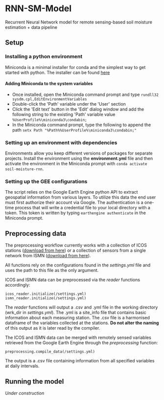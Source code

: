 # RNN-SM-Model
Recurrent Neural Network model for remote sensing-based soil moisture estimation + data pipeline

## Setup

### Installing a python environment
Miniconda is a minimal installer for conda and the simplest way to get started with python. The installer can be found [here](https://docs.conda.io/en/latest/miniconda.html)

#### Adding Miniconda to the system variables
  * Once installed, open the Miniconda command prompt and type `rundll32 sysdm.cpl,EditEnvironmentVariables`
  * Double-click the 'Path' variable under the 'User' section
  * Click the 'Edit text' button in the 'Edit' dialog window and add the following string to the existing 'Path' variable value `%UserProfile%\miniconda3\condabin;`
  * In the Miniconda command prompt, type the following to append the path `setx Path "%Path%%UserProfile%\miniconda3\condabin;"`

### Setting up an environment with dependencies
Environments allow you keep different versions of packages for separate projects. Install the environment using the **environment.yml** file and then activate the environment in the Miniconda prompt with `conda activate soil-moisture-rnn`.

### Setting up the GEE configurations
The script relies on the Google Earth Engine python API to extract geospatial information from various layers. To utilize this data the end user must first authorize their account via Google. The authentication is a one-time process that will write a credential file to your local directory with a token. This token is written by typing `earthengine authenticate` in the Miniconda prompt.



## Preprocessing data

The preprocessing workflow currently works with a collection of ICOS stations ([download from here](https://www.icos-cp.eu/data-services/about-data-portal)) or a collection of sensors from a single network from ISMN ([download from here](https://ismn.geo.tuwien.ac.at/en/)).


All functions rely on the configurations found in the *settings.yml* file and uses the path to this file as the only argument.


ICOS and ISMN data can be preprocessed via the *reader* functions accordingly:
```
icos_reader.initialize(/settings.yml)
ismn_reader.initialize(/settings.yml)
```

The *reader* functions will output a .csv and .yml file in the working directory (wrk_dir in *settings.yml*). The .yml is a site_info file that contains basic information about each measuring station. The .csv file is a harmonised dataframe of the variables collected at the stations. **Do not alter the naming** of this output as it is later read by the compiler.


The ICOS and ISMN data can be merged with remotely sensed variables retrieved from the Google Earth Engine through the *preprocessing* function:
```
preprocessing.compile_data(/settings.yml)
```

The output is a .csv file containing information from all specified variables at daily intervals.



## Running the model

*Under construction*
